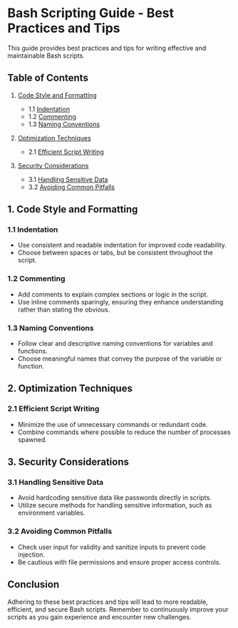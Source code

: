 # Bash Scripting Guide - Best Practices and Tips

This guide provides best practices and tips for writing effective and maintainable Bash scripts.

## Table of Contents

1. [Code Style and Formatting](#1-code-style-and-formatting)
   - 1.1 [Indentation](#11-indentation)
   - 1.2 [Commenting](#12-commenting)
   - 1.3 [Naming Conventions](#13-naming-conventions)

2. [Optimization Techniques](#2-optimization-techniques)
   - 2.1 [Efficient Script Writing](#21-efficient-script-writing)

3. [Security Considerations](#3-security-considerations)
   - 3.1 [Handling Sensitive Data](#31-handling-sensitive-data)
   - 3.2 [Avoiding Common Pitfalls](#32-avoiding-common-pitfalls)

## 1. Code Style and Formatting

### 1.1 Indentation

- Use consistent and readable indentation for improved code readability.
- Choose between spaces or tabs, but be consistent throughout the script.

### 1.2 Commenting

- Add comments to explain complex sections or logic in the script.
- Use inline comments sparingly, ensuring they enhance understanding rather than stating the obvious.

### 1.3 Naming Conventions

- Follow clear and descriptive naming conventions for variables and functions.
- Choose meaningful names that convey the purpose of the variable or function.

## 2. Optimization Techniques

### 2.1 Efficient Script Writing

- Minimize the use of unnecessary commands or redundant code.
- Combine commands where possible to reduce the number of processes spawned.

## 3. Security Considerations

### 3.1 Handling Sensitive Data

- Avoid hardcoding sensitive data like passwords directly in scripts.
- Utilize secure methods for handling sensitive information, such as environment variables.

### 3.2 Avoiding Common Pitfalls

- Check user input for validity and sanitize inputs to prevent code injection.
- Be cautious with file permissions and ensure proper access controls.

## Conclusion

Adhering to these best practices and tips will lead to more readable, efficient, and secure Bash scripts. Remember to continuously improve your scripts as you gain experience and encounter new challenges.
